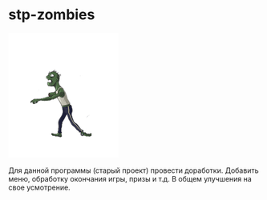 # stp-zombies

![brains!!!](src/main/resources/image/zombie.gif)

Для данной программы (старый проект) провести доработки. 
Добавить меню, обработку окончания игры, призы и т.д. 
В общем улучшения на свое усмотрение.